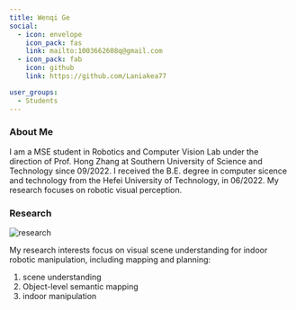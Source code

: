 ```yaml
---
title: Wenqi Ge
social:
  - icon: envelope 
    icon_pack: fas
    link: mailto:1003662608q@gmail.com
  - icon_pack: fab
    icon: github
    link: https://github.com/Laniakea77

user_groups:
  - Students
---
```

### About Me
I am a MSE student in Robotics and Computer Vision Lab under the direction of Prof. Hong Zhang at Southern University of Science and Technology since 09/2022. I received the B.E. degree in computer sicence and technology from the Hefei University of Technology, in 06/2022. My research focuses on robotic visual perception.

### Research
![research](authors_research/wenqi_ge.png "Research Introduction")

My research interests focus on visual scene understanding for indoor robotic manipulation, including mapping and planning: 
1. scene understanding
1. Object-level semantic mapping 
2. indoor manipulation


